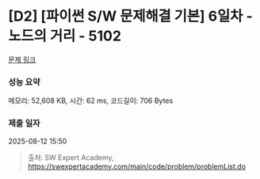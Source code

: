 # [D2] [파이썬 S/W 문제해결 기본] 6일차 - 노드의 거리 - 5102 

[문제 링크](https://swexpertacademy.com/main/code/problem/problemDetail.do?contestProbId=AWTVmxDKb1oDFAVT) 

### 성능 요약

메모리: 52,608 KB, 시간: 62 ms, 코드길이: 706 Bytes

### 제출 일자

2025-08-12 15:50



> 출처: SW Expert Academy, https://swexpertacademy.com/main/code/problem/problemList.do